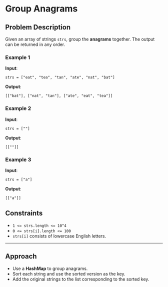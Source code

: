 # Group Anagrams

## Problem Description

Given an array of strings `strs`, group the **anagrams** together. The output can be returned in any order.

### Example 1

**Input**: 
```plaintext
strs = ["eat", "tea", "tan", "ate", "nat", "bat"]
```

**Output**: 
```plaintext
[["bat"], ["nat", "tan"], ["ate", "eat", "tea"]]
```

### Example 2

**Input**: 
```plaintext
strs = [""]
```

**Output**: 
```plaintext
[[""]]
```

### Example 3

**Input**: 
```plaintext
strs = ["a"]
```

**Output**: 
```plaintext
[["a"]]
```

## Constraints

- `1 <= strs.length <= 10^4`
- `0 <= strs[i].length <= 100`
- `strs[i]` consists of lowercase English letters.

---

## Approach

- Use a **HashMap** to group anagrams.
- Sort each string and use the sorted version as the key.
- Add the original strings to the list corresponding to the sorted key.
